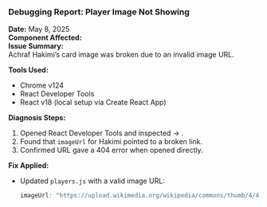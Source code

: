 ### Debugging Report: Player Image Not Showing

**Date:** May 8, 2025  
**Component Affected:** <Player />  
**Issue Summary:**  
Achraf Hakimi’s card image was broken due to an invalid image URL.

**Tools Used:**

- Chrome v124
- React Developer Tools
- React v18 (local setup via Create React App)

**Diagnosis Steps:**

1. Opened React Developer Tools and inspected <PlayersList /> → <Player />.
2. Found that `imageUrl` for Hakimi pointed to a broken link.
3. Confirmed URL gave a 404 error when opened directly.

**Fix Applied:**

- Updated `players.js` with a valid image URL:
  ```js
  imageUrl: "https://upload.wikimedia.org/wikipedia/commons/thumb/4/46/Achraf_Hakimi_2024.jpg/640px-Achraf_Hakimi_2024.jpg";
  ```
